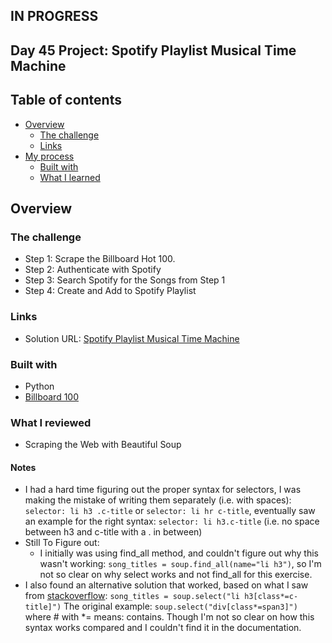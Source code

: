 ## IN PROGRESS

## Day 45 Project: Spotify Playlist Musical Time Machine

## Table of contents

- [Overview](#overview)
  - [The challenge](#the-challenge)
  - [Links](#links)
- [My process](#my-process)
  - [Built with](#built-with)
  - [What I learned](#what-i-learned)

## Overview

### The challenge

- Step 1: Scrape the Billboard Hot 100.
- Step 2: Authenticate with Spotify
- Step 3: Search Spotify for the Songs from Step 1
- Step 4: Create and Add to Spotify Playlist

### Links

- Solution URL: [Spotify Playlist Musical Time Machine](https://github.com/Mikerniker/100_Days_of_Python/tree/main/Day46)

### Built with

- Python
- [Billboard 100](https://www.billboard.com/charts/hot-100/2000-08-12/)


### What I reviewed
- Scraping the Web with Beautiful Soup

#### Notes
- I had a hard time figuring out the proper syntax for selectors, I was making the mistake of writing them separately (i.e. with spaces): ```selector: li h3 .c-title```  or ```selector: li hr c-title```, eventually saw an example for the right syntax: ```selector: li h3.c-title```  (i.e. no space between h3 and c-title with a . in between)
- Still To Figure out:
  - I initially was using find_all method, and couldn't figure out why this wasn't working: ```song_titles = soup.find_all(name="li h3")```, so I'm not so clear on why select works and not find_all for this exercise.
- I also found an alternative solution that worked, based on what I saw from [stackoverflow](https://stackoverflow.com/questions/35465182/how-to-find-all-divs-whose-class-starts-with-a-string-in-beautifulsoup): ```song_titles = soup.select("li h3[class*=c-title]")``` The original example: ```soup.select("div[class*=span3]")``` where # with *= means: contains. Though I'm not so clear on how this syntax works compared and I couldn't find it in the documentation.